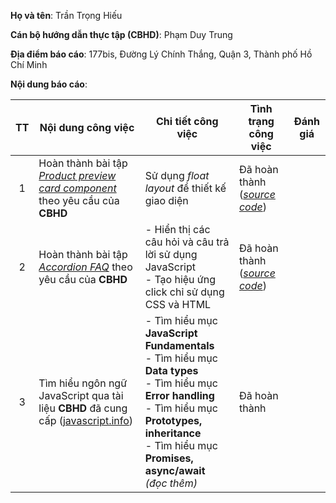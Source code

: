 **Họ và tên**: Trần Trọng Hiếu

**Cán bộ hướng dẫn thực tập (CBHD)**: Phạm Duy Trung

**Địa điểm báo cáo**: 177bis, Đường Lý Chính Thắng, Quận 3, Thành phố Hồ Chí Minh

**Nội dung báo cáo**:

| TT | Nội dung công việc | Chi tiết công việc | Tình trạng công việc | Đánh giá |
| :---: | --- | --- | --- | --- |
| 1 | Hoàn thành bài tập [_Product preview card component_](https://www.frontendmentor.io/challenges/product-preview-card-component-GO7UmttRfa) theo yêu cầu của **CBHD** | Sử dụng *float layout* để thiết kế giao diện  |Đã hoàn thành (_[source code](https://github.com/hieutrantrong21520859MMCL21/FrontEndPractice_Intern_ProductPreviewCardComponent/tree/using-float-layout)_) |  |
| 2 | Hoàn thành bài tập [_Accordion FAQ_](https://www.frontendmentor.io/challenges/faq-accordion-wyfFdeBwBz) theo yêu cầu của **CBHD** | - Hiển thị các câu hỏi và câu trả lời sử dụng JavaScript <br> - Tạo hiệu ứng click chỉ sử dụng CSS và HTML | Đã hoàn thành (_[source code](https://github.com/hieutrantrong21520859MMCL21/FrontEndPractice_Intern_FAQ_Accordion/tree/use-semantic-html-and-details-tag)_) |  |
| 3 | Tìm hiểu ngôn ngữ JavaScript qua tài liệu **CBHD** đã cung cấp ([javascript.info](https://javascript.info/)) | - Tìm hiểu mục **JavaScript Fundamentals** <br> - Tìm hiểu mục **Data types** <br> - Tìm hiểu mục **Error handling** <br> - Tìm hiểu mục **Prototypes, inheritance** <br> - Tìm hiểu mục **Promises, async/await** _(đọc thêm)_ | Đã hoàn thành |  |